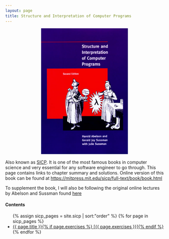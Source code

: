 ```yaml
---
layout: page
title: Structure and Interpretation of Computer Programs
---
```


<center><a href="https://mitpress.mit.edu/sicp/full-text/book/book.html"><img src="/images/SICP_cover.jpg" alt="SICP cover" height="400" /></a></center>

Also known as [SICP](http://en.wikipedia.org/wiki/Structure_and_Interpretation_of_Computer_Programs). It is one of the most famous books in computer science and very essential for any software engineer to go through. This page contains links to chapter summary and solutions. Online version of this book can be found at <https://mitpress.mit.edu/sicp/full-text/book/book.html>

To supplement the book, I will also be following the original online lectures by Abelson and Sussman found [here](http://ocw.mit.edu/courses/electrical-engineering-and-computer-science/6-001-structure-and-interpretation-of-computer-programs-spring-2005/)

#### Contents


<ul>
	{% assign sicp_pages = site.sicp | sort:"order" %}
	{% for page in sicp_pages %}
		<li>
			<a href="{{ page.url }}">{{ page.title }}{% if page.exercises %} [{{ page.exercises }}]{% endif %}</a>
		</li>
	{% endfor %}
</ul>
